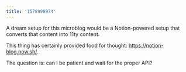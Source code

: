 ```yaml
---
title: '1578998974'
---
```

A dream setup for this microblog would be a Notion-powered setup that converts that content into 11ty content. 

This thing has certainly provided food for thought: <https://notion-blog.now.sh/>.

The question is: can I be patient and wait for the proper API?
